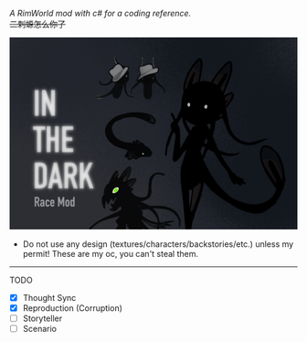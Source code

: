 ﻿*A RimWorld mod with c# for a coding reference.*
<br/>
~~二刺螈怎么你了~~

![Sirenidae.png](About/Preview.png)

- Do not use any design (textures/characters/backstories/etc.) unless my permit! These are my oc, you can't steal them.

***
TODO
- [x] Thought Sync
- [x] Reproduction (Corruption)
- [ ] Storyteller
- [ ] Scenario